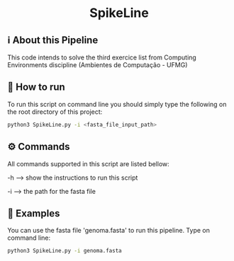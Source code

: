 <h1 align="center">
    SpikeLine
</h1>


## ℹ️ About this Pipeline
This code intends to solve the third exercice list from Computing Environments discipline (Ambientes de Computação - UFMG)


## 🚀 How to run
To run this script on command line you should simply type the following on the root directory of this project:

```bash
python3 SpikeLine.py -i <fasta_file_input_path>
```

## ⚙ Commands
All commands supported in this script are listed bellow:

-h --> show the instructions to run this script

-i --> the path for the fasta file 

## 🧐 Examples
You can use the fasta file 'genoma.fasta' to run this pipeline. Type on command line:
```bash
python3 SpikeLine.py -i genoma.fasta 
```

  
